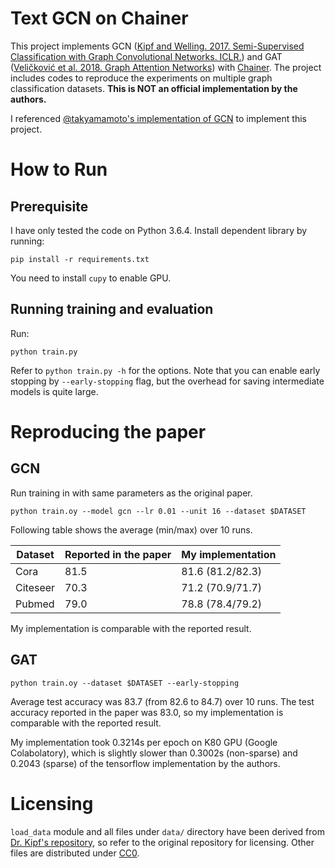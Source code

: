 # Text GCN on Chainer

This project implements GCN ([Kipf and Welling. 2017. Semi-Supervised Classification with Graph Convolutional Networks. ICLR.](https://arxiv.org/abs/1609.02907)) and GAT ([Veličković et al. 2018. Graph Attention Networks](https://arxiv.org/abs/1710.10903)) with [Chainer](https://chainer.org/).
The project includes codes to reproduce the experiments on multiple graph classification datasets. **This is NOT an official implementation by the authors.**

I referenced [@takyamamoto's implementation of GCN](https://github.com/takyamamoto/Graph-Convolution-Chainer) to implement this project.

# How to Run

## Prerequisite

I have only tested the code on Python 3.6.4. Install dependent library by running:

```
pip install -r requirements.txt
```

You need to install `cupy` to enable GPU.

## Running training and evaluation

Run:

```
python train.py
```

Refer to `python train.py -h` for the options.
Note that you can enable early stopping by `--early-stopping` flag, but the overhead for saving intermediate models is quite large.


# Reproducing the paper

## GCN

Run training in with same parameters as the original paper.

```
python train.oy --model gcn --lr 0.01 --unit 16 --dataset $DATASET
```

Following table shows the average (min/max) over 10 runs.


| Dataset  | Reported in the paper | My implementation |
|----------|-----------------------|-------------------|
| Cora | 81.5 | 81.6 (81.2/82.3) |
| Citeseer | 70.3 | 71.2 (70.9/71.7) |
| Pubmed | 79.0 | 78.8 (78.4/79.2) |

My implementation is comparable with the reported result.

## GAT

```
python train.oy --dataset $DATASET --early-stopping
```

Average test accuracy was 83.7 (from 82.6 to 84.7) over 10 runs.
The test accuracy reported in the paper was 83.0, so my implementation is comparable with the reported result.

My implementation took 0.3214s per epoch on K80 GPU (Google Colabolatory), which is slightly slower than 0.3002s (non-sparse) and 0.2043 (sparse) of the tensorflow implementation by the authors.


# Licensing

`load_data` module and all files under `data/` directory have been derived from [Dr. Kipf's repository](https://github.com/tkipf/gcn/tree/98357bded82fdc19595aa5b1448ee0e76557a399), so refer to the original repository for licensing.
Other files are distributed under [CC0](./LICENSE).
